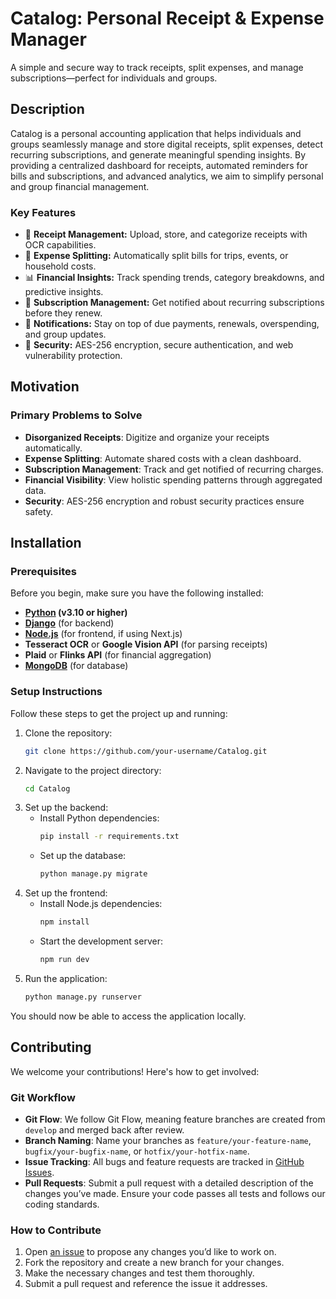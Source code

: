 # Catalog: Personal Receipt & Expense Manager
A simple and secure way to track receipts, split expenses, and manage subscriptions—perfect for individuals and groups.

## Description

Catalog is a personal accounting application that helps individuals and groups seamlessly manage and store digital receipts, split expenses, detect recurring subscriptions, and generate meaningful spending insights. By providing a centralized dashboard for receipts, automated reminders for bills and subscriptions, and advanced analytics, we aim to simplify personal and group financial management.

### Key Features
- 🧾 **Receipt Management:** Upload, store, and categorize receipts with OCR capabilities.
- 💸 **Expense Splitting:** Automatically split bills for trips, events, or household costs.
- 📊 **Financial Insights:** Track spending trends, category breakdowns, and predictive insights.
- 🔄 **Subscription Management:** Get notified about recurring subscriptions before they renew.
- 📱 **Notifications:** Stay on top of due payments, renewals, overspending, and group updates.
- 🔐 **Security:** AES-256 encryption, secure authentication, and web vulnerability protection.

## Motivation

### Primary Problems to Solve
- **Disorganized Receipts**: Digitize and organize your receipts automatically.
- **Expense Splitting**: Automate shared costs with a clean dashboard.
- **Subscription Management**: Track and get notified of recurring charges.
- **Financial Visibility**: View holistic spending patterns through aggregated data.
- **Security**: AES-256 encryption and robust security practices ensure safety.

## Installation

### Prerequisites
Before you begin, make sure you have the following installed:

- **[Python](https://www.python.org/) (v3.10 or higher)**
- **[Django](https://www.djangoproject.com/)** (for backend)
- **[Node.js](https://nodejs.org/en)** (for frontend, if using Next.js)
- **Tesseract OCR** or **Google Vision API** (for parsing receipts)
- **Plaid** or **Flinks API** (for financial aggregation)
- **[MongoDB](https://www.mongodb.com/)** (for database)

### Setup Instructions

Follow these steps to get the project up and running:

1. Clone the repository:
   ```bash
   git clone https://github.com/your-username/Catalog.git
   ```
2. Navigate to the project directory:
   ```bash
   cd Catalog
   ```
3. Set up the backend:
   - Install Python dependencies:
     ```bash
     pip install -r requirements.txt
     ```
   - Set up the database:
     ```bash
     python manage.py migrate
     ```
4. Set up the frontend:
   - Install Node.js dependencies:
     ```bash
     npm install
     ```
   - Start the development server:
     ```bash
     npm run dev
     ```
5. Run the application:
   ```bash
   python manage.py runserver
   ```
You should now be able to access the application locally.

## Contributing

We welcome your contributions! Here's how to get involved:

### Git Workflow

- **Git Flow**: We follow Git Flow, meaning feature branches are created from `develop` and merged back after review.
- **Branch Naming**: Name your branches as `feature/your-feature-name`, `bugfix/your-bugfix-name`, or `hotfix/your-hotfix-name`.
- **Issue Tracking**: All bugs and feature requests are tracked in [GitHub Issues](https://github.com/UTSC-CSCC01-Software-Engineering-I/term-group-project-c01w25-project-ohamaland/issues).
- **Pull Requests**: Submit a pull request with a detailed description of the changes you’ve made. Ensure your code passes all tests and follows our coding standards.

### How to Contribute

1. Open [an issue](https://github.com/UTSC-CSCC01-Software-Engineering-I/term-group-project-c01w25-project-ohamaland/issues/new/choose) to propose any changes you’d like to work on.
2. Fork the repository and create a new branch for your changes.
3. Make the necessary changes and test them thoroughly.
4. Submit a pull request and reference the issue it addresses.
